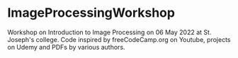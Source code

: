 # ImageProcessingWorkshop
Workshop on Introduction to Image Processing on 06 May 2022 at St. Joseph's college.
Code inspired by freeCodeCamp.org on Youtube, projects on Udemy and PDFs by various authors.

